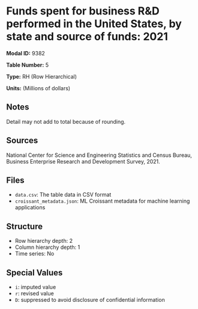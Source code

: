 # Funds spent for business R&D performed in the United States, by state and source of funds: 2021

**Modal ID:** 9382

**Table Number:** 5

**Type:** RH (Row Hierarchical)

**Units:** (Millions of dollars)

## Notes

Detail may not add to total because of rounding.

## Sources

National Center for Science and Engineering Statistics and Census Bureau, Business Enterprise Research and Development Survey, 2021.

## Files

- `data.csv`: The table data in CSV format
- `croissant_metadata.json`: ML Croissant metadata for machine learning applications

## Structure

- Row hierarchy depth: 2
- Column hierarchy depth: 1
- Time series: No

## Special Values

- `i`: imputed value
- `r`: revised value
- `D`: suppressed to avoid disclosure of confidential information
